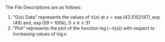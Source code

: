 The File Descriptions are as follows:

1. "G(x) Data" represents the values of $\mathcal{G}(x)$ at $x=\exp(43.5102147), \exp(49) \mbox{ and, }\exp(59+100k)$, $0\leq k\leq 31$
2. "Plot" represents the plot of the function $\log (-\mathcal{G}(x))$ with respect to increasing values of $\log x$.
